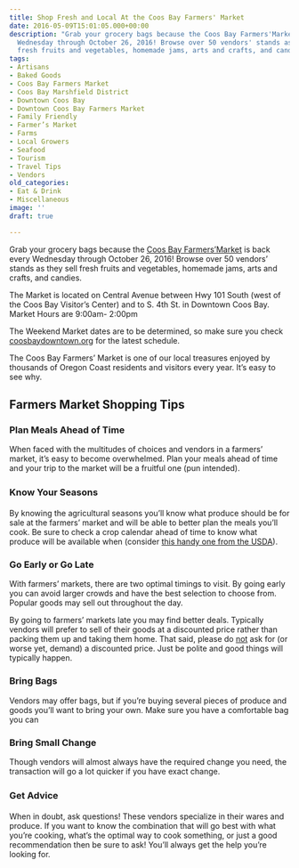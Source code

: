 ```yaml
---
title: Shop Fresh and Local At the Coos Bay Farmers' Market
date: 2016-05-09T15:01:05.000+00:00
description: "Grab your grocery bags because the Coos Bay Farmers'Market is back every
  Wednesday through October 26, 2016! Browse over 50 vendors' stands as they sell
  fresh fruits and vegetables, homemade jams, arts and crafts, and candies.\n\n"
tags:
- Artisans
- Baked Goods
- Coos Bay Farmers Market
- Coos Bay Marshfield District
- Downtown Coos Bay
- Downtown Coos Bay Farmers Market
- Family Friendly
- Farmer’s Market
- Farms
- Local Growers
- Seafood
- Tourism
- Travel Tips
- Vendors
old_categories:
- Eat & Drink
- Miscellaneous
image: ''
draft: true

---
```

Grab your grocery bags because the <a href="http://coosbaydowntown.org/farmers-market/" target="_blank">Coos Bay Farmers’Market</a> is back every Wednesday through October 26, 2016! Browse over 50 vendors’ stands as they sell fresh fruits and vegetables, homemade jams, arts and crafts, and candies.

The Market is located on Central Avenue between Hwy 101 South (west of the Coos Bay Visitor’s Center) and to S. 4th St. in Downtown Coos Bay. Market Hours are 9:00am- 2:00pm

The Weekend Market dates are to be determined, so make sure you check <a href="http://coosbaydowntown.org/farmers-market/" target="_blank">coosbaydowntown.org</a> for the latest schedule.

The Coos Bay Farmers’ Market is one of our local treasures enjoyed by thousands of Oregon Coast residents and visitors every year. It’s easy to see why.

## Farmers Market Shopping Tips

### **Plan Meals Ahead of Time**

When faced with the multitudes of choices and vendors in a farmers’ market, it’s easy to become overwhelmed. Plan your meals ahead of time and your trip to the market will be a fruitful one (pun intended).

### <strong style="line-height: 1.5;">Know Your Seasons</strong>

By knowing the agricultural seasons you’ll know what produce should be for sale at the farmers’ market and will be able to better plan the meals you’ll cook. Be sure to check a crop calendar ahead of time to know what produce will be available when (consider <a href="http://www.usda.gov/oce/weather/CropCalendars/" target="_blank">this handy one from the USDA</a>).

### Go Early or Go Late

With farmers’ markets, there are two optimal timings to visit. By going early you can avoid larger crowds and have the best selection to choose from. Popular goods may sell out throughout the day.

By going to farmers’ markets late you may find better deals. Typically vendors will prefer to sell of their goods at a discounted price rather than packing them up and taking them home. That said, please do <span style="text-decoration: underline;">not</span> ask for (or worse yet, demand) a discounted price. Just be polite and good things will typically happen.

### Bring Bags

Vendors may offer bags, but if you’re buying several pieces of produce and goods you’ll want to bring your own. Make sure you have a comfortable bag you can

### Bring Small Change

Though vendors will almost always have the required change you need, the transaction will go a lot quicker if you have exact change.

### <strong style="line-height: 1.5;">Get Advice</strong>

When in doubt, ask questions! These vendors specialize in their wares and produce. If you want to know the combination that will go best with what you’re cooking, what’s the optimal way to cook something, or just a good recommendation then be sure to ask! You’ll always get the help you’re looking for.

 

 